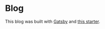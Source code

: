# Blog

This blog was built with [Gatsby](https://www.gatsbyjs.org/) and [this starter](https://www.gatsbyjs.org/starters/baobabKoodaa/blog/).
